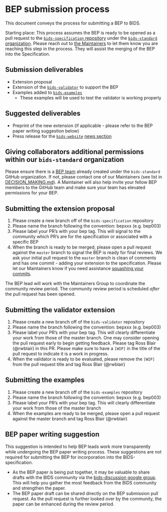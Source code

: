 # BEP submission process

This document conveys the process for submitting a BEP to BIDS.

Starting place: This process assumes the BEP is ready to be opened as a pull
request to the
[`bids-specification` repository](https://github.com/bids-standard/bids-specification)
under the [`bids-standard` organization](https://github.com/bids-standard).
Please reach out to
[the Maintainers](https://github.com/bids-standard/bids-specification/blob/master/DECISION-MAKING.md#maintainers-group)
to let them know you are reaching this step in the process. They will assist the
merging of the BEP into the Specification.

## Submission deliverables

- Extension proposal
- Extension of the
  [`bids-validator`](https://github.com/bids-standard/bids-validator) to support
  the BEP
- Examples added to
  [`bids-examples`](https://github.com/bids-standard/bids-examples)
  - These examples will be used to test the validator is working properly

## Suggested deliverables

- Preprint of the new extension (if applicable - please refer to the BEP paper
  writing suggestion below)
- Press release for the
  [`bids-website`](https://github.com/bids-standard/bids-website)
  [news section](https://github.com/bids-standard/bids-website/tree/gh-pages/_posts)

## Giving collaborators additional permissions within our `bids-standard` organization

Please ensure there is a [BEP team](https://github.com/orgs/bids-standard/teams)
already created under the `bids-standard` GitHub organization. If not, please
contact one of our Maintainers (see list in
[DECISION_MAKING.md](https://github.com/bids-standard/bids-specification/blob/master/DECISION-MAKING.md)).
A Maintainer will also help invite your fellow BEP members to the GitHub team
and make sure your team has elevated permissions for your BEP.

## Submitting the extension proposal

1. Please create a new branch off of the `bids-specification` repository
2. Please name the branch following the convention: bepxxx (e.g. bep003)
3. Please label your PR’s with your bep tag. This will signal to the community
   which PR’s are for the specification or associated with a specific BEP
4. When the branch is ready to be merged, please open a pull request against the
   `master` branch to signal the BEP is ready for final reviews. We ask your
   initial pull request to the `master` branch is clean of comments and has one
   commit - adding your extension to the specification. Please let our
   Maintainers know if you need assistance
   [squashing your commits](https://docs.github.com/en/github/collaborating-with-issues-and-pull-requests/about-pull-request-merges#squash-and-merge-your-pull-request-commits).

The BEP lead will work with the Maintainers Group to coordinate the community
review period. The community review period is scheduled _after_ the pull request
has been opened.

## Submitting the validator extension

1. Please create a new branch off of the `bids-validator` repository
2. Please name the branch following the convention: bepxxx (e.g. bep003)
3. Please label your PR’s with your bep tag. This will clearly differentiate
   your work from those of the master branch. One may consider opening the pull
   request early to begin getting feedback. Please tag Ross Blair (@rwblair) in
   this PR. Please make sure to have a `[WIP]` in the title of the pull request
   to indicate it is a work in progress.
4. When the validator is ready to be evaluated, please remove the `[WIP]` from
   the pull request title and tag Ross Blair (@rwblair)

## Submitting the examples

1. Please create a new branch off of the `bids-examples` repository
2. Please name the branch following the convention: bepxxx (e.g. bep003)
3. Please label your PR’s with your bep tag. This will clearly differentiate
   your work from those of the master branch
4. When the examples are ready to be merged, please open a pull request against
   the master branch and tag Ross Blair (@rwblair)

## BEP paper writing suggestion

This suggestion is intended to help BEP leads work more transparently while
undergoing the BEP paper writing process. These suggestions are not required for
submitting the BEP for incorporation into the BIDS-specification.

- As the BEP paper is being put together, it may be valuable to share drafts
  with the BIDS community via the
  [bids-discussion google group](https://groups.google.com/g/bids-discussion).
  This will help you gather the most feedback from the BIDS community and
  strengthen the paper.
- The BEP paper draft can be shared directly on the BEP submission pull request.
  As the pull request is further looked over by the community, the paper can be
  enhanced during the review period.
